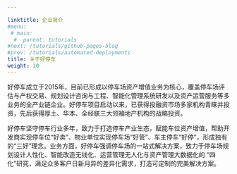 ```yaml
---

linktitle: 企业简介
#menu:
 # main:
  #  parent: tutorials
#next: /tutorials/github-pages-blog
#prev: /tutorials/automated-deployments
title: 关于好停车
weight: 10
---
```




好停车成立于2015年，目前已形成以停车场资产增值业务为核心，覆盖停车场评估与产权交易、规划设计咨询与工程、智能化管理系统研发以及资产运营服务等多业务的全产业链企业。好停车项目启动以来，已获得投融资市场多家机构青睐并投资，先后获得厚土、华本、全经联三大领袖地产机构的战略投资。


好停车坚守停车行业多年，致力于打造停车产业生态，赋能车位资产增值，帮助开发商实现停车位“好卖”、物业单位实现停车场“好管”、车主停车“好停”，形成独有的“三好”理念。业务方面，好停车强调停车场的一站式解决方案，致力于停车场规划设计人性化、智能改造无线化、运营管理无人化与资产管理大数据化的 “四化”研究，满足众多客户日新月异的差异化需求，打造可定制的完美解决方案。
